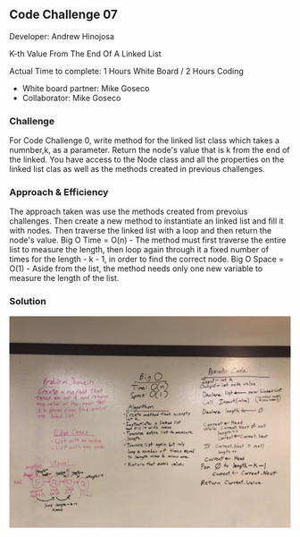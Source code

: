 ## Code Challenge 07

Developer: Andrew Hinojosa

K-th Value From The End Of A Linked List

Actual Time to complete: 1 Hours White Board / 2 Hours Coding

- White board partner: Mike Goseco
- Collaborator: Mike Goseco

### Challenge
For Code Challenge 0, write method for the linked list class which takes a numnber,k, as a parameter. Return the node's value that is k from the end of the linked. You have access to the Node class and all the properties on the linked list clas as well as the methods created in previous challenges.

### Approach & Efficiency
The approach taken was use the methods created from prevoius challenges. Then create a new method to instantiate an linked list and fill it with nodes. Then traverse the linked list with a loop and then return the node's value.
Big O Time = O(n) - The method must first traverse the entire list to measure the length, then loop again through it a fixed number of times for the length - k - 1, in order to find the correct node.
Big O Space = O(1) - Aside from the list, the method needs only one new variable to measure the length of the list.

### Solution
![White Board 07](https://github.com/drewsview34/data-structures-and-algorithms/blob/master/codeChallenges/linkedList07/whiteBoard07.jpg)
